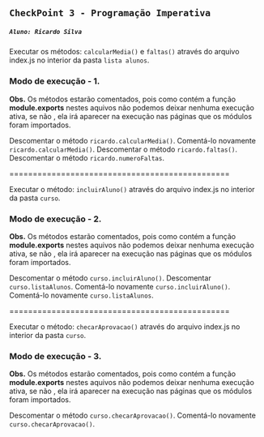 
## `CheckPoint 3 - Programação Imperativa`
##### `Aluno: Ricardo Silva`
Executar os métodos: `calcularMedia()` e `faltas()` através do arquivo index.js no interior da pasta `lista alunos`.

### Modo de execução - 1.

**Obs.** Os métodos estarão comentados, pois como contém a função **module.exports** nestes aquivos não podemos deixar nenhuma execução ativa, se não , ela irá aparecer na execução nas páginas que os módulos foram importados.

Descomentar o método `ricardo.calcularMedia()`.
Comentá-lo novamente `ricardo.calcularMedia()`.
Descomentar o método `ricardo.faltas()`.
Descomentar o método `ricardo.numeroFaltas`.

===============================================

Executar o método: `incluirAluno()` através do arquivo index.js no interior da pasta `curso`.

### Modo de execução - 2.

**Obs.** Os métodos estarão comentados, pois como contém a função **module.exports** nestes aquivos não podemos deixar nenhuma execução ativa, se não , ela irá aparecer na execução nas páginas que os módulos foram importados.

Descomentar o método `curso.incluirAluno()`.
Descomentar `curso.listaAlunos`.
Comentá-lo novamente `curso.incluirAluno()`.
Comentá-lo novamente `curso.listaAlunos`.

===============================================

Executar o método: `checarAprovacao()` através do arquivo index.js no interior da pasta `curso`.

### Modo de execução - 3.

**Obs.** Os métodos estarão comentados, pois como contém a função **module.exports** nestes aquivos não podemos deixar nenhuma execução ativa, se não , ela irá aparecer na execução nas páginas que os módulos foram importados.

Descomentar o método `curso.checarAprovacao()`.
Comentá-lo novamente `curso.checarAprovacao()`.






